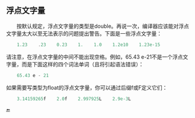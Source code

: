 ## 浮点文字量

  按默认规定，浮点文字量的类型是double。再说一次，编译器应该能对浮点文字量太大以至无法表示的问题提出警告。下面是一些浮点文字量：

```js
    1.23    .23    0.23    1.    1.0    1.2e10    1.23e-15
```

请注意，在浮点文字量的中间不能出现空格。例如，65.43 e-21不是一个浮点文字量，而是下面这样的四个词法单词（且将引起语法错误）：

```js
    65.43 e - 21
```

如果需要写类型为float的浮点文字量，你可以通过后缀f或F定义它们：

```js
    3.14159265f    2.0f    2.997925L    2.9e-3L
```

🔚

